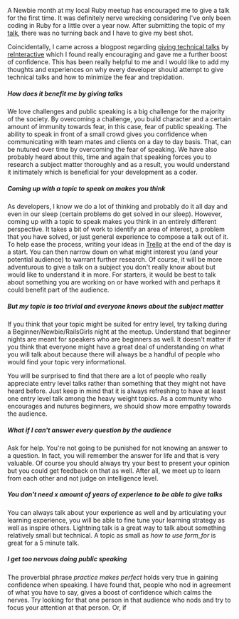 A Newbie month at my local Ruby meetup has encouraged me to give a talk for the first time. It was definitely nerve wrecking considering
I've only been coding in Ruby for a little over a year now. After submitting the topic of my [talk](https://github.com/BrisRuby/meetups/tree/master/2014-11-24),
there was no turning back and I have to give my best shot.

Coincidentally, I came across a blogpost regarding [giving technical talks](https://www.reinteractive.net/posts/225-thoughts-on-doing-technical-talks) by [reInteractive](https://www.reinteractive.net/)
which I found really encouraging and gave me a further boost of confidence. This has been really helpful to me and I would like to add my thoughts
and experiences on why every developer should attempt to give technical talks and how to minimize the fear and trepidation.

##### How does it benefit me by giving talks

We love challenges and public speaking is a big challenge for the majority of the society. By overcoming a challenge, you build character and a certain amount of immunity towards fear, in this case, fear of public speaking. The ability to speak in front of a small crowd gives you confidence when communicating with team mates and clients on a day to day basis. That, can be nutured over time by overcoming the fear of speaking. 
We have also probably heard about this, time and again that speaking forces you to research a subject matter thoroughly and as a result, you would understand it initimately which is beneficial for your development as a coder.

##### Coming up with a topic to speak on makes you think

As developers, I know we do a lot of thinking and probably do it all day and even in our sleep (certain problems do get solved in our sleep).
However, coming up with a topic to speak makes you think in an entirely different perspective. It takes a bit of work to identify an area of interest,
a problem that you have solved, or just general experience to compose a talk out of it. To help ease the process, writing your ideas
in [Trello](http://www.trello.com) at the end of the day is a start. You can then narrow down on what might interest you (and your potential audience) to warrant
further research. Of course, it will be more adventurous to give a talk on a subject you don't really know about but would like to understand it in more. For starters, it would be best to talk about something you are working on or have worked with and perhaps it could benefit part of the audience.

##### But my topic is too trivial and everyone knows about the subject matter

If you think that your topic might be suited for entry level, try talking during a Beginner/Newbie/RailsGirls night at the meetup. Understand that beginner nights are meant for speakers who are beginners as well. It doesn't matter if you think that everyone might have a great deal of understanding on what you will talk about because there will always be a handful of people who would find your topic very informational. 

You will be surprised to find that there are a lot of people who really appreciate entry level talks rather than something that they might not have heard before. Just keep in mind that it is always refreshing to have at least one entry level talk among the heavy weight topics. As a community who encourages and nutures beginners, we should show more empathy towards the audience.

##### What if I can't answer every question by the audience

Ask for help. You're not going to be punished for not knowing an answer to a question. In fact, you will remember the answer for life and that is very valuable. Of course you should always try your best to present your opinion but you could get feedback on that as well. After all, we meet up to learn from each other and not judge on intelligence level.

##### You don't need x amount of years of experience to be able to give talks

You can always talk about your experience as well and by articulating your learning experience, you will be able to fine tune your learning strategy as well as inspire others.
Lightning talk is a great way to talk about something relatively small but technical. A topic as small as *how to use form_for* is great for a 5 minute talk. 

##### I get too nervous doing public speaking

The proverbial phrase *practice makes perfect* holds very true in gaining confidence when speaking. I have found that, people who nod in agreement of what you have to say, gives a boost of confidence which calms the nerves. Try looking for that one person in that audience who nods and try to focus your attention at that person. Or, if 






